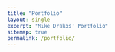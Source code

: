 ```yaml
---
title: "Portfolio"
layout: single
excerpt: "Mike Drakos' Portfolio"
sitemap: true
permalink: /portfolio/
---
```



